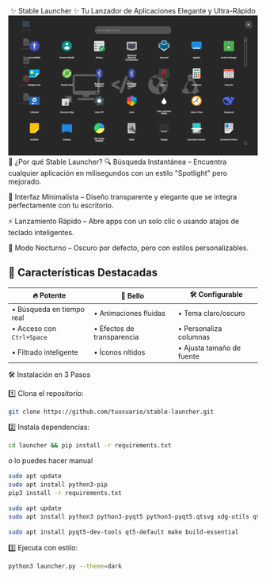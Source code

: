 <div align="center">
✨ Stable Launcher ✨
Tu Lanzador de Aplicaciones Elegante y Ultra-Rápido

<img src="assets/screen.png" alt="Demo animado" width="600"/>
</div>
🚀 ¿Por qué Stable Launcher?
🔍 Búsqueda Instantánea – Encuentra cualquier aplicación en milisegundos con un estilo "Spotlight" pero mejorado.

🎨 Interfaz Minimalista – Diseño transparente y elegante que se integra perfectamente con tu escritorio.

⚡ Lanzamiento Rápido – Abre apps con un solo clic o usando atajos de teclado inteligentes.

🌙 Modo Nocturno – Oscuro por defecto, pero con estilos personalizables.

## 🌈 Características Destacadas

| 🔥 **Potente**            | 🎨 **Bello**               |   🛠️ **Configurable**      |
|---------------------------|----------------------------|----------------------------|
| • Búsqueda en tiempo real | • Animaciones fluidas      | • Tema claro/oscuro        |
| • Acceso con `Ctrl+Space` | • Efectos de transparencia | • Personaliza columnas     |
| • Filtrado inteligente    | • Íconos nítidos           | • Ajusta tamaño de fuente  |


🛠️ Instalación en 3 Pasos

1️⃣ Clona el repositorio:
```bash
git clone https://github.com/tuusuario/stable-launcher.git
```
2️⃣ Instala dependencias:
```bash
cd launcher && pip install -r requirements.txt
```
o lo puedes hacer manual
```bash
sudo apt update
sudo apt install python3-pip
pip3 install -r requirements.txt
```
```bash
sudo apt update
sudo apt install python3 python3-pyqt5 python3-pyqt5.qtsvg xdg-utils qt5-style-plugins
```
```bash
sudo apt install pyqt5-dev-tools qt5-default make build-essential
```
3️⃣ Ejecuta con estilo:
```bash
python3 launcher.py --theme=dark
```
